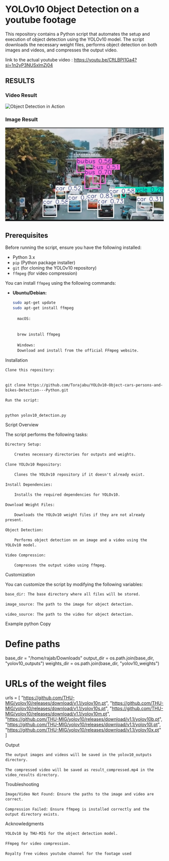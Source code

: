 # YOLOv10 Object Detection on a youtube footage

This repository contains a Python script that automates the setup and execution of object detection using the YOLOv10 model. The script downloads the necessary weight files, performs object detection on both images and videos, and compresses the output video.

link to the actual youtube video : https://youtu.be/CftLBPI1Ga4?si=1n2yP3NUSxlmZj04

## RESULTS
### Video Result  
![Object Detection in Action](https://github.com/Torajabu/YOLOv10-Object-cars-persons-and-bikes-Detection---Python/blob/main/result_compressed.gif)  

### Image Result  
![YOLOv10 Detection Result](https://github.com/Torajabu/YOLOv10-Object-cars-persons-and-bikes-Detection---Python/blob/main/image%20%20object%20dection%20result.jpg)


## Prerequisites

Before running the script, ensure you have the following installed:

- Python 3.x
- `pip` (Python package installer)
- `git` (for cloning the YOLOv10 repository)
- `ffmpeg` (for video compression)

You can install `ffmpeg` using the following commands:

- **Ubuntu/Debian:**
  ```bash
  sudo apt-get update
  sudo apt-get install ffmpeg

    macOS:
    

    brew install ffmpeg

    Windows:
    Download and install from the official FFmpeg website.

Installation

    Clone this repository:
   

    git clone https://github.com/Torajabu/YOLOv10-Object-cars-persons-and-bikes-Detection---Python.git

    Run the script:
   

    python yolov10_detection.py

Script Overview

The script performs the following tasks:

    Directory Setup:

        Creates necessary directories for outputs and weights.

    Clone YOLOv10 Repository:

        Clones the YOLOv10 repository if it doesn't already exist.

    Install Dependencies:

        Installs the required dependencies for YOLOv10.

    Download Weight Files:

        Downloads the YOLOv10 weight files if they are not already present.

    Object Detection:

        Performs object detection on an image and a video using the YOLOv10 model.

    Video Compression:

        Compresses the output video using ffmpeg.

Customization

You can customize the script by modifying the following variables:

    base_dir: The base directory where all files will be stored.

    image_source: The path to the image for object detection.

    video_source: The path to the video for object detection.

Example
python
Copy

# Define paths
base_dir = "/home/rajab/Downloads"
output_dir = os.path.join(base_dir, "yolov10_outputs")
weights_dir = os.path.join(base_dir, "yolov10_weights")

# URLs of the weight files
urls = [
    "https://github.com/THU-MIG/yolov10/releases/download/v1.1/yolov10n.pt",
    "https://github.com/THU-MIG/yolov10/releases/download/v1.1/yolov10s.pt",
    "https://github.com/THU-MIG/yolov10/releases/download/v1.1/yolov10m.pt",
    "https://github.com/THU-MIG/yolov10/releases/download/v1.1/yolov10b.pt",
    "https://github.com/THU-MIG/yolov10/releases/download/v1.1/yolov10l.pt",
    "https://github.com/THU-MIG/yolov10/releases/download/v1.1/yolov10x.pt"
]

Output

    The output images and videos will be saved in the yolov10_outputs directory.

    The compressed video will be saved as result_compressed.mp4 in the video_results directory.

Troubleshooting

    Image/Video Not Found: Ensure the paths to the image and video are correct.

    Compression Failed: Ensure ffmpeg is installed correctly and the output directory exists.

Acknowledgments

    YOLOv10 by THU-MIG for the object detection model.

    FFmpeg for video compression.

    Royalty free videos youtube channel for the footage used

